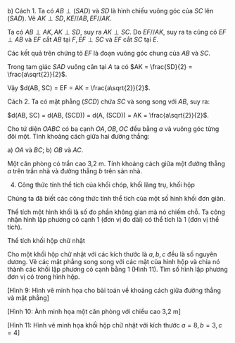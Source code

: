 b) Cách 1. Ta có $AB \perp (SAD)$ và $SD$ là hình chiếu vuông góc của $SC$ lên $(SAD)$. Vẽ $AK \perp SD, KE // AB, EF // AK$.

Ta có $AB \perp AK, AK \perp SD$, suy ra $AK \perp SC$. Do $EF // AK$, suy ra ta cũng có $EF \perp AB$ và $EF$ cắt $AB$ tại $F, EF \perp SC$ và $EF$ cắt $SC$ tại $E$.

Các kết quả trên chứng tỏ $EF$ là đoạn vuông góc chung của $AB$ và $SC$.

Trong tam giác $SAD$ vuông cân tại $A$ ta có $AK = \frac{SD}{2} = \frac{a\sqrt{2}}{2}$.

Vậy $d(AB, SC) = EF = AK = \frac{a\sqrt{2}}{2}$.

Cách 2. Ta có mặt phẳng $(SCD)$ chứa $SC$ và song song với $AB$, suy ra:

$d(AB, SC) = d(AB, (SCD)) = d(A, (SCD)) = AK = \frac{a\sqrt{2}}{2}$.

Cho tứ diện $OABC$ có ba cạnh $OA, OB, OC$ đều bằng $a$ và vuông góc từng đôi một. Tính khoảng cách giữa hai đường thẳng:

a) $OA$ và $BC$;        b) $OB$ và $AC$.

Một căn phòng có trần cao 3,2 m. Tính khoảng cách giữa một đường thẳng $a$ trên trần nhà và đường thẳng $b$ trên sàn nhà.

4. Công thức tính thể tích của khối chóp, khối lăng trụ, khối hộp

Chúng ta đã biết các công thức tính thể tích của một số hình khối đơn giản.

Thể tích một hình khối là số đo phần không gian mà nó chiếm chỗ. Ta công nhận hình lập phương có cạnh 1 (đơn vị đo dài) có thể tích là 1 (đơn vị thể tích).

Thể tích khối hộp chữ nhật

Cho một khối hộp chữ nhật với các kích thước là $a, b, c$ đều là số nguyên dương. Vẽ các mặt phẳng song song với các mặt của hình hộp và chia nó thành các khối lập phương có cạnh bằng 1 (Hình 11). Tìm số hình lập phương đơn vị có trong hình hộp.

[Hình 9: Hình vẽ minh họa cho bài toán về khoảng cách giữa đường thẳng và mặt phẳng]

[Hình 10: Ảnh minh họa một căn phòng với chiều cao 3,2 m]

[Hình 11: Hình vẽ minh họa khối hộp chữ nhật với kích thước $a=8, b=3, c=4$]